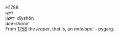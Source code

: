 H1788  
דּישׁן  
דִּישׁוֹן ‎ dı̂yshôn  
*dee-shone‘*  
From [1758](h1758) the *leaper*, that is, an *antelope: -* pygarg.  
